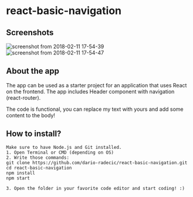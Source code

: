 # react-basic-navigation

## Screenshots

![screenshot from 2018-02-11 17-54-39](https://user-images.githubusercontent.com/35230463/36075862-be246fc4-0f54-11e8-9997-3de0081cd46d.png)
![screenshot from 2018-02-11 17-54-47](https://user-images.githubusercontent.com/35230463/36075867-c36430dc-0f54-11e8-90bf-4ca9023c18a4.png)

## About the app
The app can be used as a starter project for an application that uses React on the frontend. The app includes Header component with navigation (react-router).

The code is functional, you can replace my text with yours and add some content to the body!

## How to install?
```
Make sure to have Node.js and Git installed.
1. Open Terminal or CMD (depending on OS)
2. Write those commands:
git clone https://github.com/dario-radecic/react-basic-navigation.git
cd react-basic-navigation
npm install
npm start

3. Open the folder in your favorite code editor and start coding! :) 
```

